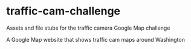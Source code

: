traffic-cam-challenge
=====================

Assets and file stubs for the traffic camera Google Map challenge

A Google Map website that shows traffic cam maps around Washington
